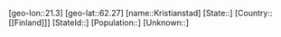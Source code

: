﻿---
location: [62.27,21.3]
type: City
tags:
- geo/City


SpocWebEntityId: 31649
isDeleted: false
confidential: public

---
[geo-lon::21.3]
[geo-lat::62.27]
[name::Kristianstad]
[State::]
[Country::[[Finland]]]
[StateId::]
[Population::]
[Unknown::]

